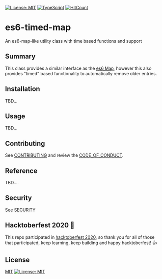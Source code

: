 [![License: MIT](https://img.shields.io/badge/License-MIT-yellow.svg)](https://opensource.org/licenses/MIT)
[![TypeScript](https://badges.frapsoft.com/typescript/code/typescript.svg?v=101)](https://github.com/ellerbrock/typescript-badges/)
[![HitCount](http://hits.dwyl.com/bradtaniguchi/es6-timed-map.svg)](http://hits.dwyl.com/bradtaniguchi/es6-timed-map)

# es6-timed-map

An es6-map-like utility class with time based functions and support

<!-- TODO: add TOC -->

## Summary

This class provides a similar interface as the [es6 Map](https://developer.mozilla.org/en-US/docs/Web/JavaScript/Reference/Global_Objects/Map), however
this also provides "timed" based functionality to automatically remove older entries.

## Installation

TBD...

## Usage

TBD...

## Contributing

See [CONTRIBUTING](./CONTRIBUTING.md) and review the [CODE_OF_CONDUCT](./CODE_OF_CONDUCT).

## Reference

TBD....

<!-- TODO: add github action to automate this? -->

## Security

See [SECURITY](./SECURITY.md)

## Hacktoberfest 2020 :jack_o_lantern:

This repo participated in [hacktoberfest 2020](https://hacktoberfest.digitalocean.com/), so thank you for all of those that participated, keep learning, keep building and happy hacktoberfest! :+1:

## License

[MIT](./LICENSE)
[![License: MIT](https://img.shields.io/badge/License-MIT-yellow.svg)](https://opensource.org/licenses/MIT)
